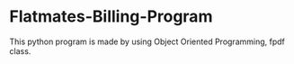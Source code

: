 # Flatmates-Billing-Program
This python program is made by using Object Oriented Programming, fpdf class.
